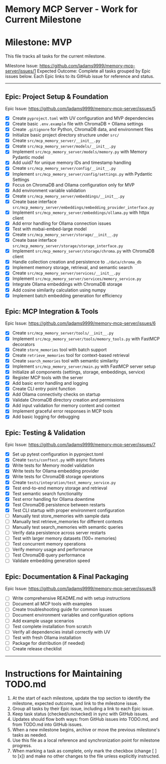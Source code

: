 # Memory MCP Server - Work for Current Milestone

# Milestone: MVP
This file tracks all tasks for the current milestone.

Milestone Issue: https://github.com/ladams9999/memory-mcp-server/issues/1
Expected Outcome: Complete all tasks grouped by Epic issues below. Each Epic links to its GitHub issue for reference and status.

---

## Epic: Project Setup & Foundation
Epic Issue: https://github.com/ladams9999/memory-mcp-server/issues/5

- [x] Create `pyproject.toml` with UV configuration and MVP dependencies
- [x] Create basic `.env.example` file with ChromaDB + Ollama settings
- [x] Create `.gitignore` for Python, ChromaDB data, and environment files
- [x] Initialize basic project directory structure under `src/`
- [x] Create `src/mcp_memory_server/__init__.py`
- [x] Create `src/mcp_memory_server/models/__init__.py`
- [x] Implement `src/mcp_memory_server/models/memory.py` with Memory Pydantic model
- [x] Add uuid7 for unique memory IDs and timestamp handling
- [x] Create `src/mcp_memory_server/config/__init__.py`
- [x] Implement `src/mcp_memory_server/config/settings.py` with Pydantic Settings
- [x] Focus on ChromaDB and Ollama configuration only for MVP
- [x] Add environment variable validation
- [x] Create `src/mcp_memory_server/embeddings/__init__.py`
- [x] Create base interface `src/mcp_memory_server/embeddings/embedding_provider_interface.py`
- [x] Implement `src/mcp_memory_server/embeddings/ollama.py` with httpx client
- [x] Add error handling for Ollama connection issues
- [x] Test with mxbai-embed-large model
- [x] Create `src/mcp_memory_server/storage/__init__.py`
- [x] Create base interface `src/mcp_memory_server/storage/storage_interface.py`
- [x] Implement `src/mcp_memory_server/storage/chroma.py` with ChromaDB client
- [x] Handle collection creation and persistence to `./data/chroma_db`
- [x] Implement memory storage, retrieval, and semantic search
- [x] Create `src/mcp_memory_server/services/__init__.py`
- [x] Implement `src/mcp_memory_server/services/memory_service.py`
- [x] Integrate Ollama embeddings with ChromaDB storage
- [x] Add cosine similarity calculation using numpy
- [x] Implement batch embedding generation for efficiency

## Epic: MCP Integration & Tools
Epic Issue: https://github.com/ladams9999/memory-mcp-server/issues/6

- [x] Create `src/mcp_memory_server/tools/__init__.py`
- [x] Implement `src/mcp_memory_server/tools/memory_tools.py` with FastMCP decorators
- [x] Create `store_memories` tool with batch support
- [x] Create `retrieve_memories` tool for context-based retrieval
 - [x] Create `search_memories` tool with semantic similarity
 - [x] Implement `src/mcp_memory_server/main.py` with FastMCP server setup
 - [x] Initialize all components (settings, storage, embeddings, service)
 - [x] Register MCP tools with the server
 - [x] Add basic error handling and logging
 - [x] Create CLI entry point function
 - [x] Add Ollama connectivity checks on startup
 - [x] Validate ChromaDB directory creation and permissions
- [x] Add input validation for memory content and context
 - [x] Implement graceful error responses in MCP tools
 - [x] Add basic logging for debugging
## Epic: Testing & Validation
Epic Issue: https://github.com/ladams9999/memory-mcp-server/issues/7

- [x] Set up pytest configuration in pyproject.toml
- [x] Create `tests/conftest.py` with async fixtures
- [x] Write tests for Memory model validation
- [x] Write tests for Ollama embedding provider
- [x] Write tests for ChromaDB storage operations
- [x] Create `tests/integration/test_memory_service.py`
- [x] Test end-to-end memory storage and retrieval
- [x] Test semantic search functionality
- [x] Test error handling for Ollama downtime
- [x] Test ChromaDB persistence between restarts
- [x] Test CLI startup with proper environment configuration
- [ ] Manually test store_memories with sample data
- [ ] Manually test retrieve_memories for different contexts
- [ ] Manually test search_memories with semantic queries
- [ ] Verify data persistence across server restarts
- [ ] Test with larger memory datasets (100+ memories)
- [ ] Test concurrent memory operations
- [ ] Verify memory usage and performance
- [ ] Test ChromaDB query performance
- [ ] Validate embedding generation speed

## Epic: Documentation & Final Packaging
Epic Issue: https://github.com/ladams9999/memory-mcp-server/issues/8

- [ ] Write comprehensive README.md with setup instructions
- [ ] Document all MCP tools with examples
- [ ] Create troubleshooting guide for common issues
- [ ] Document environment variables and configuration options
- [ ] Add example usage scenarios
- [ ] Test complete installation from scratch
- [ ] Verify all dependencies install correctly with UV
- [ ] Test with fresh Ollama installation
- [ ] Package for distribution (if needed)
- [ ] Create release checklist

---

# Instructions for Maintaining TODO.md

1. At the start of each milestone, update the top section to identify the milestone, expected outcome, and link to the milestone issue.
2. Group all tasks by their Epic issue, including a link to each Epic issue.
3. Keep task status (checked/unchecked) in sync with GitHub issues.
4. Updates should flow both ways: from GitHub issues into TODO.md, and from TODO.md into GitHub issues.
5. When a new milestone begins, archive or move the previous milestone's tasks as needed.
6. Use this file as a local reference and synchronization point for milestone progress.
7. When marking a task as complete, only mark the checkbox (change [ ] to [x]) and make no other changes to the file unless explicitly instructed.

